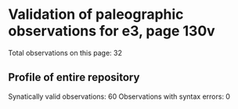 # Validation of paleographic observations for e3, page 130v

Total observations on this page: 32

## Profile of entire repository
Synatically valid observations:  60
Observations with syntax errors:  0
